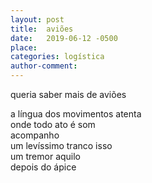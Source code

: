 ```yaml
---
layout: post
title:  aviões
date:   2019-06-12 -0500
place:
categories: logística
author-comment:
---
```


queria saber mais de aviões  
<!--more-->
a língua dos movimentos atenta  
onde todo ato é som  
acompanho  
um levíssimo tranco isso  
um tremor aquilo  
depois do ápice

